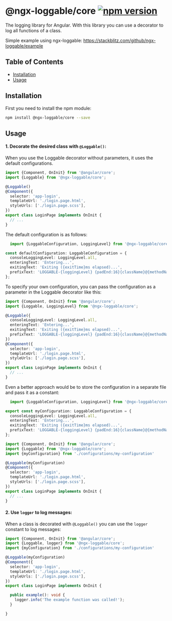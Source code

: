 # @ngx-loggable/core [![npm version](https://badge.fury.io/js/%40ngx-loggable%2Fcore.svg)](https://badge.fury.io/js/%40ngx-loggable%2Fcore)

The logging library for Angular. With this library you can use a decorator to log all functions of a class.

Simple example using ngx-loggable: https://stackblitz.com/github/ngx-loggable/example

## Table of Contents

* [Installation](#installation)
* [Usage](#usage)

## Installation

First you need to install the npm module:

```sh
npm install @ngx-loggable/core --save
```

## Usage

#### 1. Decorate the desired class with `@Loggable()`:

When you use the Loggable decorator without parameters, it uses the default configurations.

```ts
import {Component, OnInit} from '@angular/core';
import {Loggable} from '@ngx-loggable/core';

@Loggable()
@Component({
  selector: 'app-login',
  templateUrl: './login.page.html',
  styleUrls: ['./login.page.scss'],
})
export class LoginPage implements OnInit {
  // ...
}
```

The default configuration is as follows:

```ts
  import {LoggableConfiguration, LoggingLevel} from '@ngx-loggable/core';

const defaultConfiguration: LoggableConfiguration = {
  consoleLoggingLevel: LoggingLevel.all,
  enteringText: 'Entering...',
  exitingText: 'Exiting ({exitTime}ms elapsed)...',
  prefixText: 'LOGGABLE-{loggingLevel} {padEnd:16}{className}@{methodName}: {padEnd:30}'
};
```

To specify your own configuration, you can pass the configuration as a parameter in the Loggable decorator like this:

```ts
import {Component, OnInit} from '@angular/core';
import {Loggable, LoggingLevel} from '@ngx-loggable/core';

@Loggable({
  consoleLoggingLevel: LoggingLevel.all,
  enteringText: 'Entering...',
  exitingText: 'Exiting ({exitTime}ms elapsed)...',
  prefixText: 'LOGGABLE-{loggingLevel} {padEnd:16}{className}@{methodName}: {padEnd:30}'
})
@Component({
  selector: 'app-login',
  templateUrl: './login.page.html',
  styleUrls: ['./login.page.scss'],
})
export class LoginPage implements OnInit {
  // ...
}
```

Even a better approach would be to store the configuration in a separate file and pass it as a constant:

```ts
  import {LoggableConfiguration, LoggingLevel} from '@ngx-loggable/core';

export const myConfiguration: LoggableConfiguration = {
  consoleLoggingLevel: LoggingLevel.all,
  enteringText: 'Entering...',
  exitingText: 'Exiting ({exitTime}ms elapsed)...',
  prefixText: 'LOGGABLE-{loggingLevel} {padEnd:16}{className}@{methodName}: {padEnd:30}'
};
```

```ts
import {Component, OnInit} from '@angular/core';
import {Loggable} from '@ngx-loggable/core';
import {myConfiguration} from './configurations/my-configuration'

@Loggable(myConfiguration)
@Component({
  selector: 'app-login',
  templateUrl: './login.page.html',
  styleUrls: ['./login.page.scss'],
})
export class LoginPage implements OnInit {
  // ...
}
```

#### 2. Use `logger` to log messages:

When a class is decorated with `@Loggable()` you can use the `logger` constant to log messages:

```ts
import {Component, OnInit} from '@angular/core';
import {Loggable, logger} from '@ngx-loggable/core';
import {myConfiguration} from './configurations/my-configuration'

@Loggable(myConfiguration)
@Component({
  selector: 'app-login',
  templateUrl: './login.page.html',
  styleUrls: ['./login.page.scss'],
})
export class LoginPage implements OnInit {

  public example(): void {
    logger.info('The example function was called!');
  }

}
```

